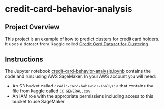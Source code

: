 # credit-card-behavior-analysis

## Project Overview
This project is an example of how to predict clusters for credit card holders. It uses a dataset from Kaggle called [Credit Card Dataset for Clustering](https://www.kaggle.com/datasets/arjunbhasin2013/ccdata/data).

## Instructions

The Jupyter notebook [credit-card-behavior-analysis.ipynb](https://github.com/chrispoole70/credit-card-behavior-analysis/blob/main/credit-card-behavior-analysis.ipynb) contains the code and runs using AWS SageMaker. In your AWS account you will need:
* An S3 bucket called `credit-card-behavior-analysis` that contains the file from Kaggle called `CC GENERAL.csv`
* An IAM role with the appropriate permissions including access to this bucket to use SageMaker
